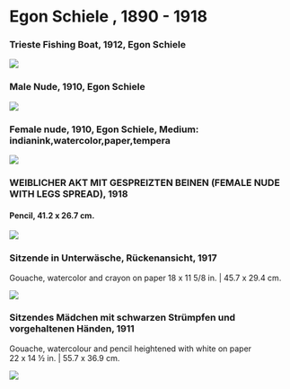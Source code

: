 # Egon Schiele , 1890 - 1918 

### Trieste Fishing Boat, 1912, Egon Schiele
<img src="https://64.media.tumblr.com/fdfc4d5426d4c9b2f61f7e482ce4684f/b60544f2837e10f7-28/s1280x1920/c95bcc8c8b6a86b19914bdfb7df1973c93732aee.jpg">

### Male Nude, 1910, Egon Schiele
<img src="https://64.media.tumblr.com/a81319c5bc0df1494aebebd9bf5c678f/739fe31c88900f7c-c3/s1280x1920/f3a37def35b5ef694fedaf05f841be096b8018d0.jpg">

### Female nude, 1910, Egon Schiele, Medium: indianink,watercolor,paper,tempera
<img src="https://64.media.tumblr.com/d13af0b0f94b6035f33ec584d620fab5/c504471afd3b3b5e-23/s400x600/319979b3a6982be8383629889500daf75109124b.jpg">

### WEIBLICHER AKT MIT GESPREIZTEN BEINEN (FEMALE NUDE WITH LEGS SPREAD), 1918
#### Pencil, 41.2 x 26.7 cm.
<img src="https://64.media.tumblr.com/af7cf3600cbcc1c75583d146fdb22987/tumblr_pxsimdPXNq1qcy73co1_1280.jpg">
  

### Sitzende in Unterwäsche, Rückenansicht, 1917  

Gouache, watercolor and crayon on paper 
18 x 11 5/8 in. | 45.7 x 29.4 cm.

<img src="https://64.media.tumblr.com/389a99e1e01e032946c9dbfb0e6b158e/745c1748ada59141-55/s2048x3072/166ddea082d34808d6eaa690bdcf8d9b1a440785.jpg">
  
### Sitzendes Mädchen mit schwarzen Strümpfen und vorgehaltenen Händen, 1911

Gouache, watercolour and pencil heightened with white on paper  
22 x 14 ½ in. | 55.7 x 36.9 cm.

<img src="https://64.media.tumblr.com/cd70302c526884d7c1d4a9cf7517c84b/23ddb0e9f0f7d7f9-50/s2048x3072/fa043770d40c8c6a4ad317e8dc2b43e66becb0fc.jpg">



